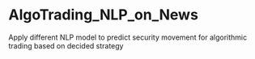 # AlgoTrading_NLP_on_News
Apply different NLP model to predict security movement for algorithmic trading based on decided strategy
